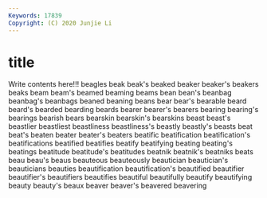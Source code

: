 ```yaml
---
Keywords: 17839
Copyright: (C) 2020 Junjie Li
---
```


# title

Write contents here!!!
beagles
beak 
beak's 
beaked 
beaker 
beaker's 
beakers 
beaks 
beam 
beam's 
beamed
beaming 
beams 
bean 
bean's 
beanbag 
beanbag's 
beanbags 
beaned 
beaning 
beans
bear 
bear's 
bearable 
beard 
beard's 
bearded 
bearding 
beards 
bearer 
bearer's
bearers 
bearing 
bearing's 
bearings 
bearish 
bears 
bearskin 
bearskin's 
bearskins 
beast
beast's 
beastlier 
beastliest 
beastliness 
beastliness's 
beastly 
beastly's 
beasts 
beat 
beat's
beaten 
beater 
beater's 
beaters 
beatific 
beatification 
beatification's 
beatifications 
beatified 
beatifies
beatify 
beatifying 
beating 
beating's 
beatings 
beatitude 
beatitude's 
beatitudes 
beatnik 
beatnik's
beatniks 
beats 
beau 
beau's 
beaus 
beauteous 
beauteously 
beautician 
beautician's 
beauticians
beauties 
beautification 
beautification's 
beautified 
beautifier 
beautifier's 
beautifiers 
beautifies 
beautiful 
beautifully
beautify 
beautifying 
beauty 
beauty's 
beaux 
beaver 
beaver's 
beavered 
beavering 
